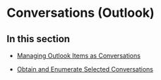 
# Conversations (Outlook)

## In this section


-  [Managing Outlook Items as Conversations](d91959d7-07b2-7952-8e6d-a39422d355e0.md)
    
-  [Obtain and Enumerate Selected Conversations](3bba1e98-b2eb-c53d-354a-bdd899b65a59.md)
    
